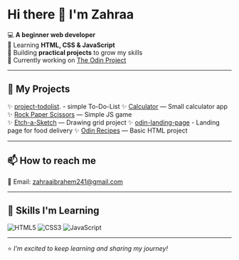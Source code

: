 # Hi there 👋 I'm Zahraa

💻 **A beginner web developer**  
🎨 Learning **HTML, CSS & JavaScript**  
🚀 Building **practical projects** to grow my skills  
🌱 Currently working on [The Odin Project](https://www.theodinproject.com/)

---

## 🔧 My Projects
✨ [project-todolist](https://github.com/zahraai3/project-todolist). - simple To-Do-List
✨ [Calculator](https://github.com/zahraai3/calculator) — Small calculator app 
✨ [Rock Paper Scissors](https://github.com/zahraai3/rock.paper.scissors) — Simple JS game  
✨ [Etch-a-Sketch](https://github.com/zahraai3/Etch-a-Sketch) — Drawing grid project
✨ [odin-landing-page](https://github.com/zahraai3/odin-landing-page) - Landing page for food delivery 
✨ [Odin Recipes](https://github.com/zahraai3/odin-recipes) — Basic HTML project 

---

## 📫 How to reach me

📧 Email: zahraaibrahem241@gmail.com

---

## 🚀 Skills I'm Learning

![HTML5](https://img.shields.io/badge/-HTML5-E34F26?logo=html5&logoColor=white&style=flat)
![CSS3](https://img.shields.io/badge/-CSS3-1572B6?logo=css3&logoColor=white&style=flat)
![JavaScript](https://img.shields.io/badge/-JavaScript-F7DF1E?logo=javascript&logoColor=black&style=flat)

---

⭐️ _I’m excited to keep learning and sharing my journey!_
